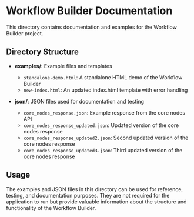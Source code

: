 # Workflow Builder Documentation

This directory contains documentation and examples for the Workflow Builder project.

## Directory Structure

- **examples/**: Example files and templates
  - `standalone-demo.html`: A standalone HTML demo of the Workflow Builder
  - `new-index.html`: An updated index.html template with error handling

- **json/**: JSON files used for documentation and testing
  - `core_nodes_response.json`: Example response from the core nodes API
  - `core_nodes_response_updated.json`: Updated version of the core nodes response
  - `core_nodes_response_updated2.json`: Second updated version of the core nodes response
  - `core_nodes_response_updated3.json`: Third updated version of the core nodes response

## Usage

The examples and JSON files in this directory can be used for reference, testing, and documentation purposes. They are not required for the application to run but provide valuable information about the structure and functionality of the Workflow Builder.
